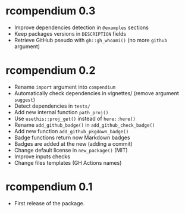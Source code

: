 # rcompendium 0.3

* Improve dependencies detection in `@examples` sections
* Keep packages versions in `DESCRIPTION` fields
* Retrieve GitHub pseudo with `gh::gh_whoami()` (no more `github` argument)


# rcompendium 0.2

* Rename `import` argument into `compendium`
* Automatically check dependencies in vignettes/ (remove argument `suggest`)
* Detect dependencies in `tests/`
* Add new internal function `path_proj()`
* Use `usethis::proj_get()` instead of `here::here()`
* Rename `add_github_badge()` in `add_github_check_badge()`
* Add new function `add_github_pkgdown_badge()`
* Badge functions return now Markdown badges
* Badges are added at the new (adding a commit)
* Change default license in `new_package()` (MIT)
* Improve inputs checks
* Change files templates (GH Actions names)


# rcompendium 0.1

* First release of the package.
